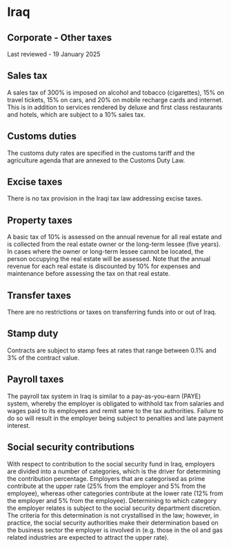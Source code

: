 # Iraq
## Corporate - Other taxes
Last reviewed - 19 January 2025
## Sales tax
A sales tax of 300% is imposed on alcohol and tobacco (cigarettes), 15% on travel tickets, 15% on cars, and 20% on mobile recharge cards and internet. This is in addition to services rendered by deluxe and first class restaurants and hotels, which are subject to a 10% sales tax.
## Customs duties
The customs duty rates are specified in the customs tariff and the agriculture agenda that are annexed to the Customs Duty Law.
## Excise taxes
There is no tax provision in the Iraqi tax law addressing excise taxes.
## Property taxes
A basic tax of 10% is assessed on the annual revenue for all real estate and is collected from the real estate owner or the long-term lessee (five years). In cases where the owner or long-term lessee cannot be located, the person occupying the real estate will be assessed. Note that the annual revenue for each real estate is discounted by 10% for expenses and maintenance before assessing the tax on that real estate.
## Transfer taxes
There are no restrictions or taxes on transferring funds into or out of Iraq.
## Stamp duty
Contracts are subject to stamp fees at rates that range between 0.1% and 3% of the contract value.
## Payroll taxes
The payroll tax system in Iraq is similar to a pay-as-you-earn (PAYE) system, whereby the employer is obligated to withhold tax from salaries and wages paid to its employees and remit same to the tax authorities. Failure to do so will result in the employer being subject to penalties and late payment interest.
## Social security contributions
With respect to contribution to the social security fund in Iraq, employers are divided into a number of categories, which is the driver for determining the contribution percentage. Employers that are categorised as prime contribute at the upper rate (25% from the employer and 5% from the employee), whereas other categories contribute at the lower rate (12% from the employer and 5% from the employee).
Determining to which category the employer relates is subject to the social security department discretion. The criteria for this determination is not crystallised in the law; however, in practice, the social security authorities make their determination based on the business sector the employer is involved in (e.g. those in the oil and gas related industries are expected to attract the upper rate).
